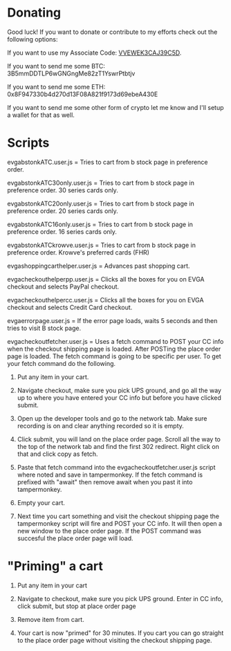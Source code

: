 # Donating

Good luck!  If you want to donate or contribute to my efforts check
out the following options:

If you want to use my Associate Code: [VVEWEK3CAJ39C5D](https://www.evga.com/associates/default.aspx?associatecode=VVEWEK3CAJ39C5D).

If you want to send me some BTC: 3B5mmDDTLP6wGNGngMe82zT1YswrPtbtjv

If you want to send me some ETH: 0x8F947330b4d270d13F08A821f9173d69ebeA430E

If you want to send me some other form of crypto let me know and I'll
setup a wallet for that as well.


# Scripts

evgabstonkATC.user.js = Tries to cart from b stock page in preference order.

evgabstonkATC30only.user.js = Tries to cart from b stock page in
preference order.  30 series cards only.

evgabstonkATC20only.user.js = Tries to cart from b stock page in
preference order.  20 series cards only.

evgabstonkATC16only.user.js = Tries to cart from b stock page in
preference order.  16 series cards only.

evgabstonkATCkrowve.user.js = Tries to cart from b stock page in
preference order.  Krowve's preferred cards (FHR)

evgashoppingcarthelper.user.js = Advances past shopping cart.

evgacheckouthelperpp.user.js = Clicks all the boxes for you on EVGA
checkout and selects PayPal checkout.

evgacheckouthelpercc.user.js = Clicks all the boxes for you on EVGA
checkout and selects Credit Card checkout.

evgaerrorpage.user.js = If the error page loads, waits 5 seconds and 
then tries to visit B stock page.  

evgacheckoutfetcher.user.js = Uses a fetch command to POST your CC
info when the checkout shipping page is loaded.  After POSTing the
place order page is loaded.  The fetch command is going to be specific
per user.  To get your fetch command do the following.

1. Put any item in your cart.

2. Navigate checkout, make sure you pick UPS ground, and go all the
way up to where you have entered your CC info but before you have
clicked submit.

3. Open up the developer tools and go to the network tab.  Make sure
recording is on and clear anything recorded so it is empty.

4. Click submit, you will land on the place order page.  Scroll all
the way to the top of the network tab and find the first 302 redirect.
Right click on that and click copy as fetch.

5. Paste that fetch command into the evgacheckoutfetcher.user.js
script where noted and save in tampermonkey.  If the fetch command is
prefixed with "await" then remove await when you past it into
tampermonkey.

6. Empty your cart.

7. Next time you cart something and visit the checkout shipping page
the tampermonkey script will fire and POST your CC info. It will then
open a new window to the place order page.  If the POST command was
succesful the place order page will load.

# "Priming" a cart

1. Put any item in your cart

2. Navigate to checkout, make sure you pick UPS ground.  Enter in CC
info, click submit, but stop at place order page

3. Remove item from cart.

4. Your cart is now "primed" for 30 minutes.  If you cart you can go
straight to the place order page without visiting the checkout
shipping page.
